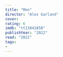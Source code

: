 ```yaml
---
title: "Men"
director: "Alex Garland"
cover: 
rating: 6
imdb: "tt13841850"
publishYear: "2022"
read: "2022"
tags:
- 
---
```

